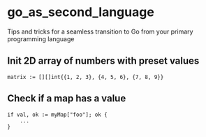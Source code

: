 # go_as_second_language
Tips and tricks for a seamless transition to Go from your primary programming language

## Init 2D array of numbers with preset values
```
matrix := [][]int{{1, 2, 3}, {4, 5, 6}, {7, 8, 9}}
```

## Check if a map has a value
```
if val, ok := myMap["foo"]; ok {
    ...
}
```
